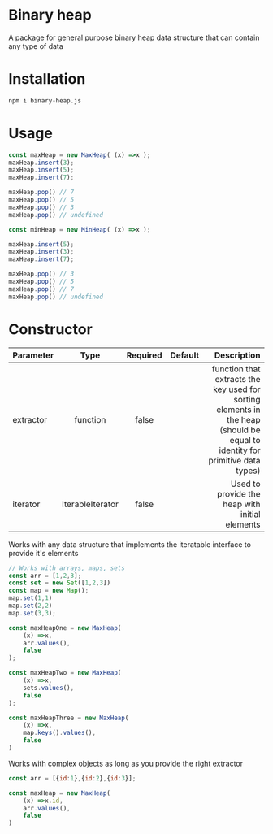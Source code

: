 # Binary heap
A package for general purpose binary heap data structure that can contain any type of data 

# Installation
```bash
npm i binary-heap.js
```

# Usage
```js
const maxHeap = new MaxHeap( (x) =>x );
maxHeap.insert(3);
maxHeap.insert(5);
maxHeap.insert(7);

maxHeap.pop() // 7
maxHeap.pop() // 5
maxHeap.pop() // 3
maxHeap.pop() // undefined

const minHeap = new MinHeap( (x) =>x );

maxHeap.insert(5);
maxHeap.insert(3);
maxHeap.insert(7);

maxHeap.pop() // 3
maxHeap.pop() // 5
maxHeap.pop() // 7
maxHeap.pop() // undefined
```

# Constructor

| Parameter   | Type | Required| Default| Description     |
| :---        |    :----:   | :---: | :---: |         ---: |
| extractor      | function |    false |   | function that extracts the key used for sorting elements in the heap (should be equal to identity for primitive data types)   |
| iterator   | IterableIterator  | false| | Used to provide the heap with initial elements |

Works with any data structure that implements the iteratable interface to provide it's elements
```js
// Works with arrays, maps, sets
const arr = [1,2,3];
const set = new Set([1,2,3])
const map = new Map();
map.set(1,1)
map.set(2,2)
map.set(3,3);

const maxHeapOne = new MaxHeap(
    (x) =>x,
    arr.values(),
    false
);

const maxHeapTwo = new MaxHeap(
    (x) =>x,
    sets.values(),
    false
);

const maxHeapThree = new MaxHeap(
    (x) =>x,
    map.keys().values(),
    false
)
```
Works with complex objects as long as you provide the right extractor

```js
const arr = [{id:1},{id:2},{id:3}];

const maxHeap = new MaxHeap(
    (x) =>x.id,
    arr.values(),
    false
)
```